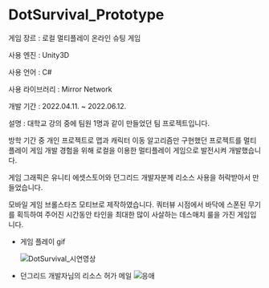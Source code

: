 # DotSurvival_Prototype
게임 장르 : 로컬 멀티플레이 온라인 슈팅 게임

사용 엔진 : Unity3D

사용 언어 : C#

사용 라이브러리 : Mirror Network

개발 기간 : 2022.04.11. ~ 2022.06.12.

설명 : 대학교 강의 중에 팀원 1명과 같이 만들었던 팀 프로젝트입니다.

방학 기간 중 개인 프로젝트로 맵과 캐릭터 이동 알고리즘만 구현했던 프로젝트를 멀티플레이 게임 개발 경험을 위해 로컬을 이용한 멀티플레이 게임으로 발전시켜 개발했습니다. 

게임 그래픽은 유니티 에셋스토어와 던그리드 개발자분께 리소스 사용을 허락받아서 만들었습니다.

모바일 게임 브롤스타즈 모티브로 제작하였습니다. 쿼터뷰 시점에서 바닥에 스폰된 무기를 획득하여 주어진 시간동안 타인을 최대한 많이 사살하는 데스매치 룰을 가진 게임입니다.

- 게임 플레이 gif

  ![DotSurvival_시연영상](https://github.com/tkdgjs98/DotSurvival_Prototype/assets/89759616/4a44f629-2d4d-444e-8d37-f718327069e6)

- 던그리드 개발자님의 리소스 허가 메일
 ![응애](https://github.com/tkdgjs98/DotSurvival_Prototype/assets/89759616/653f74ff-3ed6-423c-8dd9-f6b730506b2e)
